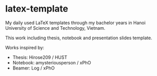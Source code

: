 # latex-template
My daily used LaTeX templates through my bachelor years in Hanoi University of Science and Technology, Vietnam.

This work including thesis, notebook and presentation slides template.

Works inspired by:
- Thesis: Hirose209 / HUST
- Notebook: amysteriousperson / xPhO
- Beamer: Log / xPhO
